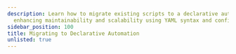 ```yaml
---
description: Learn how to migrate existing scripts to a declarative automation framework,
  enhancing maintainability and scalability using YAML syntax and configuration.
sidebar_position: 100
title: Migrating to Declarative Automation
unlisted: true
---
```

